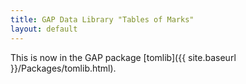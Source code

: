 ```yaml
---
title: GAP Data Library "Tables of Marks"
layout: default
---
```


This is now in the GAP package
[tomlib]({{ site.baseurl }}/Packages/tomlib.html).
